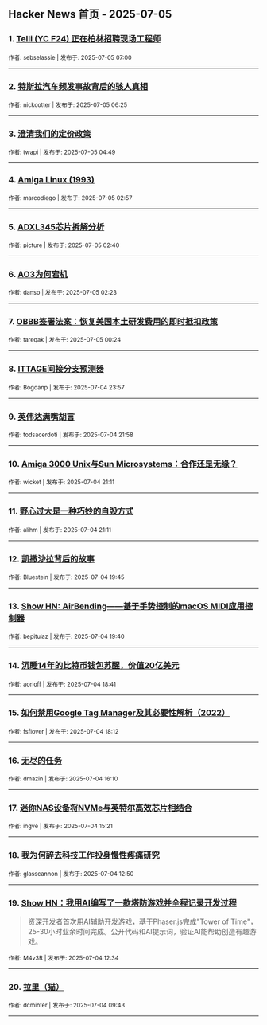 ## Hacker News 首页 - 2025-07-05


### 1. [Telli (YC F24) 正在柏林招聘现场工程师](https://news.ycombinator.com/item?id=44470656)

<sub>作者: sebselassie | 发布于: 2025-07-05 07:00</sub>

---

### 2. [特斯拉汽车频发事故背后的骇人真相](https://news.ycombinator.com/item?id=44470503)

<sub>作者: nickcotter | 发布于: 2025-07-05 06:25</sub>

---

### 3. [澄清我们的定价政策](https://news.ycombinator.com/item?id=44470148)

<sub>作者: twapi | 发布于: 2025-07-05 04:49</sub>

---

### 4. [Amiga Linux (1993)](https://news.ycombinator.com/item?id=44469798)

<sub>作者: marcodiego | 发布于: 2025-07-05 02:57</sub>

---

### 5. [ADXL345芯片拆解分析](https://news.ycombinator.com/item?id=44469727)

<sub>作者: picture | 发布于: 2025-07-05 02:40</sub>

---

### 6. [AO3为何宕机](https://news.ycombinator.com/item?id=44469650)

<sub>作者: danso | 发布于: 2025-07-05 02:23</sub>

---

### 7. [OBBB签署法案：恢复美国本土研发费用的即时抵扣政策](https://news.ycombinator.com/item?id=44469124)

<sub>作者: tareqak | 发布于: 2025-07-05 00:24</sub>

---

### 8. [ITTAGE间接分支预测器](https://news.ycombinator.com/item?id=44468999)

<sub>作者: Bogdanp | 发布于: 2025-07-04 23:57</sub>

---

### 9. [英伟达满嘴胡言](https://news.ycombinator.com/item?id=44468175)

<sub>作者: todsacerdoti | 发布于: 2025-07-04 21:58</sub>

---

### 10. [Amiga 3000 Unix与Sun Microsystems：合作还是无缘？](https://news.ycombinator.com/item?id=44467914)

<sub>作者: wicket | 发布于: 2025-07-04 21:11</sub>

---

### 11. [野心过大是一种巧妙的自毁方式](https://news.ycombinator.com/item?id=44467912)

<sub>作者: alihm | 发布于: 2025-07-04 21:11</sub>

---

### 12. [凯撒沙拉背后的故事](https://news.ycombinator.com/item?id=44467312)

<sub>作者: Bluestein | 发布于: 2025-07-04 19:45</sub>

---

### 13. [Show HN: AirBending——基于手势控制的macOS MIDI应用控制器](https://news.ycombinator.com/item?id=44467279)

<sub>作者: bepitulaz | 发布于: 2025-07-04 19:40</sub>

---

### 14. [沉睡14年的比特币钱包苏醒，价值20亿美元](https://news.ycombinator.com/item?id=44466888)

<sub>作者: aorloff | 发布于: 2025-07-04 18:41</sub>

---

### 15. [如何禁用Google Tag Manager及其必要性解析（2022）](https://news.ycombinator.com/item?id=44466697)

<sub>作者: fsflover | 发布于: 2025-07-04 18:12</sub>

---

### 16. [无尽的任务](https://news.ycombinator.com/item?id=44465731)

<sub>作者: dmazin | 发布于: 2025-07-04 16:10</sub>

---

### 17. [迷你NAS设备将NVMe与英特尔高效芯片相结合](https://news.ycombinator.com/item?id=44465319)

<sub>作者: ingve | 发布于: 2025-07-04 15:21</sub>

---

### 18. [我为何辞去科技工作投身慢性疼痛研究](https://news.ycombinator.com/item?id=44464068)

<sub>作者: glasscannon | 发布于: 2025-07-04 12:50</sub>

---

### 19. [Show HN：我用AI编写了一款塔防游戏并全程记录开发过程](https://news.ycombinator.com/item?id=44463967)
> 资深开发者首次用AI辅助开发游戏，基于Phaser.js完成"Tower of Time"，25-30小时业余时间完成。公开代码和AI提示词，验证AI能帮助创造有趣游戏。

<sub>作者: M4v3R | 发布于: 2025-07-04 12:34</sub>

---

### 20. [拉里（猫）](https://news.ycombinator.com/item?id=44462947)

<sub>作者: dcminter | 发布于: 2025-07-04 09:43</sub>

---
